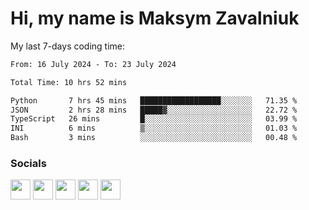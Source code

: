 Hi, my name is Maksym Zavalniuk
========================================================================================================================================

My last 7-days coding time:
<!--START_SECTION:waka-->

```txt
From: 16 July 2024 - To: 23 July 2024

Total Time: 10 hrs 52 mins

Python       7 hrs 45 mins   ██████████████████░░░░░░░   71.35 %
JSON         2 hrs 28 mins   █████▓░░░░░░░░░░░░░░░░░░░   22.72 %
TypeScript   26 mins         █░░░░░░░░░░░░░░░░░░░░░░░░   03.99 %
INI          6 mins          ▒░░░░░░░░░░░░░░░░░░░░░░░░   01.03 %
Bash         3 mins          ░░░░░░░░░░░░░░░░░░░░░░░░░   00.48 %
```

<!--END_SECTION:waka-->


### Socials

<p align="left"> <a href="https://www.dev.to/mezgoodle" target="_blank" rel="noreferrer"><img src="https://raw.githubusercontent.com/danielcranney/readme-generator/main/public/icons/socials/devdotto.svg" width="32" height="32" /></a> <a href="https://discord.com/users/mezgoodle" target="_blank" rel="noreferrer"><img src="https://raw.githubusercontent.com/danielcranney/readme-generator/main/public/icons/socials/discord.svg" width="32" height="32" /></a> <a href="https://www.github.com/mezgoodle" target="_blank" rel="noreferrer"><img src="https://raw.githubusercontent.com/danielcranney/readme-generator/main/public/icons/socials/github.svg" width="32" height="32" /></a> <a href="http://www.instagram.com/sylvenis" target="_blank" rel="noreferrer"><img src="https://raw.githubusercontent.com/danielcranney/readme-generator/main/public/icons/socials/instagram.svg" width="32" height="32" /></a> <a href="https://www.linkedin.com/in/maksym-zavalniuk-ba4a72193" target="_blank" rel="noreferrer"><img src="https://raw.githubusercontent.com/danielcranney/readme-generator/main/public/icons/socials/linkedin.svg" width="32" height="32" /></a></p>
